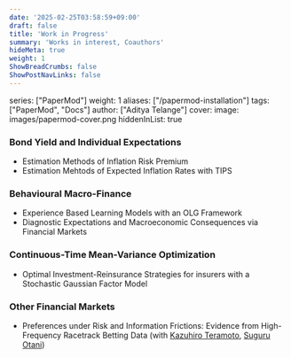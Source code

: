 ```yaml
---
date: '2025-02-25T03:58:59+09:00'
draft: false
title: 'Work in Progress'
summary: 'Works in interest, Coauthors'
hideMeta: true
weight: 1
ShowBreadCrumbs: false
ShowPostNavLinks: false
---
```


series: ["PaperMod"]
weight: 1
aliases: ["/papermod-installation"]
tags: ["PaperMod", "Docs"]
author: ["Aditya Telange"]
cover:
  image: images/papermod-cover.png
  hiddenInList: true
### Bond Yield and Individual Expectations
- Estimation Methods of Inflation Risk Premium
- Estimation Mehtods of Expected Inflation Rates with TIPS

### Behavioural Macro-Finance
- Experience Based Learning Models with an OLG Framework
- Diagnostic Expectations and Macroeconomic Consequences via Financial Markets

### Continuous-Time Mean-Variance Optimization
- Optimal Investment-Reinsurance Strategies for insurers with a Stochastic Gaussian Factor Model

### Other Financial Markets
- Preferences under Risk and Information Frictions: Evidence from High-Frequency Racetrack Betting Data (with [Kazuhiro Teramoto](https://sites.google.com/view/kazuhiroteramoto/home), [Suguru Otani](https://sites.google.com/site/suguruotaniecon))